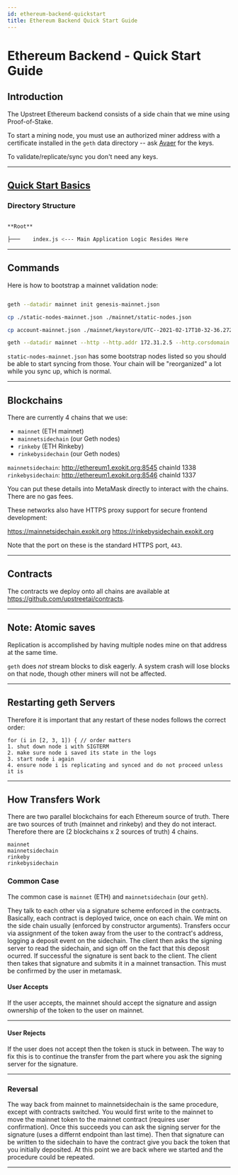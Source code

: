 ```yaml
---
id: ethereum-backend-quickstart
title: Ethereum Backend Quick Start Guide
---
```


# Ethereum Backend - Quick Start Guide

## Introduction

The Upstreet Ethereum backend consists of a side chain that we mine using Proof-of-Stake.

To start a mining node, you must use an authorized miner address with a certificate installed in the  `geth`  data directory -- ask [Avaer](https://github.com/avaer) for the keys.

To validate/replicate/sync you don't need any keys.

---

## [Quick Start Basics](../quick-start-basics)
  
### Directory Structure

```bash

**Root**

├───	index.js <--- Main Application Logic Resides Here

```
---

## Commands

Here is how to bootstrap a mainnet validation node:

```bash

geth --datadir mainnet init genesis-mainnet.json

cp ./static-nodes-mainnet.json ./mainnet/static-nodes.json

cp account-mainnet.json ./mainnet/keystore/UTC--2021-02-17T10-32-36.272770958Z--bb0827ee9b0b459e1b5dd6dbea0f55bf578dbbd2

geth --datadir mainnet --http --http.addr 172.31.2.5 --http.corsdomain '*' --syncmode full --networkid 1338

```

`static-nodes-mainnet.json` has some bootstrap nodes listed so you should be able to start syncing from those. Your chain will be "reorganized" a lot while you sync up, which is normal.

---

## Blockchains

There are currently 4 chains that we use:

- `mainnet` (ETH mainnet)
- `mainnetsidechain` (our Geth nodes)
- `rinkeby` (ETH Rinkeby)
- `rinkebysidechain` (our Geth nodes)

`mainnetsidechain`: http://ethereum1.exokit.org:8545 chainId 1338 
`rinkebysidechain`: http://ethereum1.exokit.org:8546 chainId 1337

You can put these details into MetaMask directly to interact with the chains. There are no gas fees.

These networks also have HTTPS proxy support for secure frontend development:

https://mainnetsidechain.exokit.org
https://rinkebysidechain.exokit.org

Note that the port on these is the standard HTTPS port, `443`.

---

## Contracts

The contracts we deploy onto all chains are available at https://github.com/upstreetai/contracts.

---

## Note: Atomic saves

Replication is accomplished by having multiple nodes mine on that address at the same time.

`geth` does _not_ stream blocks to disk eagerly. A system crash will lose blocks on that node, though other miners will not be affected.

---

## Restarting geth Servers

Therefore it is important that any restart of these nodes follows the correct order:

```
for (i in [2, 3, 1]) { // order matters
1. shut down node i with SIGTERM
2. make sure node i saved its state in the logs
3. start node i again
4. ensure node i is replicating and synced and do not proceed unless it is
```
---

## How Transfers Work

There are two parallel blockchains for each Ethereum source of truth. There are two sources of truth (mainnet and rinkeby) and they do not interact. Therefore there are (2 blockchains x 2 sources of truth) 4 chains.

```
mainnet
mainnetsidechain
rinkeby
rinkebysidechain
```

### Common Case

The common case is `mainnet` (ETH) and `mainnetsidechain` (our `geth`).

They talk to each other via a signature scheme enforced in the contracts. Basically, each contract is deployed twice, once on each chain. We mint on the side chain usually (enforced by constructor arguments). Transfers occur via assignment of the token away from the user to the contract's address, logging a deposit event on the sidechain. The client then asks the signing server to read the sidechain, and sign off on the fact that this deposit ocurred. If successful the signature is sent back to the client. The client then takes that signature and submits it in a mainnet transaction. This must be confirmed by the user in metamask.

#### User Accepts

If the user accepts, the mainnet should accept the signature and assign ownership of the token to the user on mainnet.

---

#### User Rejects

If the user does not accept then the token is stuck in between. The way to fix this is to continue the transfer from the part where you ask the signing server for the signature.

---

### Reversal

The way back from mainnet to mainnetsidechain is the same procedure, except with contracts switched. You would first write to the mainnet to move the mainnet token to the mainnet contract (requires user confirmation). Once this succeeds you can ask the signing server for the signature (uses a differnt endpoint than last time). Then that signature can be written to the sidechain to have the contract give you back the token that you initially deposited. At this point we are back where we started and the procedure could be repeated.

---
